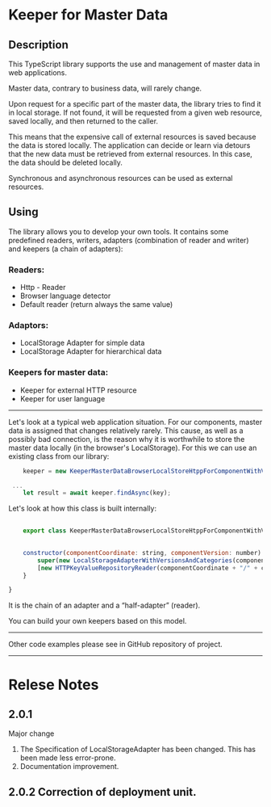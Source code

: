 # Keeper for Master Data

## Description ##
This TypeScript library supports the use and management of master data in web applications.

Master data, contrary to business data, will rarely change. 

Upon request for a specific part of the master data, the library tries to find it in local storage. If not found, it will be requested from a given web resource, saved locally, and then returned to the caller. 

This means that the expensive call of external resources is saved because the data is stored locally. 
The application can decide or learn via detours that the new data must be retrieved from external resources. In this case, the data should be deleted locally.

Synchronous and asynchronous resources can be used as external resources. 

## Using ##

The library allows you to develop your own tools.
It contains some predefined readers, writers, adapters (combination of reader and writer) and keepers (a chain of adapters):

### Readers: ###
- Http - Reader
- Browser language detector
- Default reader (return always the same value)

### Adaptors: ###
- LocalStorage Adapter for simple data
- LocalStorage Adapter for hierarchical data

### Keepers for master data: ###
- Keeper for external HTTP resource
- Keeper for user language

---

Let's look at a typical web application situation. 
For our components, master data is assigned that changes relatively rarely.  This cause, as well as a possibly bad connection, is the reason why it is worthwhile to store the master data locally (in the browser's LocalStorage). 
For this we can use an existing class from our library:

```JavaScript
    keeper = new KeeperMasterDataBrowserLocalStoreHtppForComponentWithVersion(componentCoordinate, componentVersion);

 ...
    let result = await keeper.findAsync(key);           
```
Let's look at how this class is built internally:
```JavaScript
  
    export class KeeperMasterDataBrowserLocalStoreHtppForComponentWithVersion<T> extends KeeperMasterDataKeyValueAsync<T> {

    
    constructor(componentCoordinate: string, componentVersion: number) {
        super(new LocalStorageAdapterWithVersionsAndCategories(componentVersion, componentCoordinate), 
        [new HTTPKeyValueRepositoryReader(componentCoordinate + "/" + componentVersion + "/")]);
    }

}
```

It is the chain of an adapter and a “half-adapter” (reader).

You can build your own keepers based on this model. 

---
Other code examples please see in GitHub repository of project.

---
# Relese Notes #

## 2.0.1

Major change

1. The Specification of LocalStorageAdapter has been changed. This has been made less error-prone. 
2. Documentation improvement. 

## 2.0.2 Correction of deployment unit.